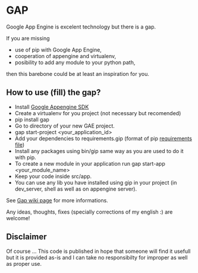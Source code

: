 GAP
==

Google App Engine is excelent technology but there is a gap.

If you are missing

* use of pip with Google App Engine,
* cooperation of appengine and virtualenv,
* posibility to add any module to your python path,

then this barebone could be at least an inspiration for you.

How to use (fill) the gap?
--

* Install [Google Appengine SDK](https://developers.google.com/appengine/downloads)
* Create a virtualenv for you project (not necessary but recomended)
* pip install gap
* Go to directory of your new GAE project.
* gap start-project <your_application_id>
* Add your dependencies to requirements.gip (format of pip [requirements file](http://www.pip-installer.org/en/latest/cookbook.html))
* Install any packages using bin/gip same way as you are used to do it with pip.
* To create a new module in your application run
    gap start-app <your_module_name>
* Keep your code inside src/app.
* You can use any lib you have installed using gip in your project (in dev_server,
  shell as well as on appengine server).

See [Gap wiki page](https://github.com/czervenka/gap/wiki) for more informations.

Any ideas, thoughts, fixes (specially corrections of my english :) are welcome!


Disclaimer
--
Of course ...
This code is published in hope that someone will find it usefull but it is
provided as-is and I can take no responsibilty for improper as well as proper
use.
